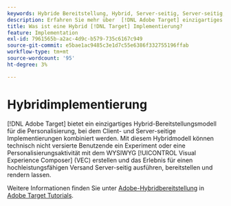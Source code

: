 ```yaml
---
keywords: Hybride Bereitstellung, Hybrid, Server-seitig, Server-seitig, Server-seitig, Client-seitig, Client-seitig, Client-seitig, Hybride Implementierung, Hybride Bereitstellung0
description: Erfahren Sie mehr über  [!DNL Adobe Target] einzigartiges Hybrid-Bereitstellungsmodell von für Personalisierung und die Kombination von Client- und Server-seitigen Implementierungen.
title: Was ist eine Hybrid [!DNL Target] Implementierung?
feature: Implementation
exl-id: 7961565b-a2ac-4d9c-b579-735c6167c949
source-git-commit: e5bae1ac9485c3e1d7c55e6386f332755196ffab
workflow-type: tm+mt
source-wordcount: '95'
ht-degree: 3%

---
```


# Hybridimplementierung

[!DNL Adobe Target] bietet ein einzigartiges Hybrid-Bereitstellungsmodell für die Personalisierung, bei dem Client- und Server-seitige Implementierungen kombiniert werden. Mit diesem Hybridmodell können technisch nicht versierte Benutzende ein Experiment oder eine Personalisierungsaktivität mit dem WYSIWYG [!UICONTROL Visual Experience Composer] (VEC) erstellen und das Erlebnis für einen hochleistungsfähigen Versand Server-seitig ausführen, bereitstellen und rendern lassen.

Weitere Informationen finden Sie unter [Adobe-Hybridbereitstellung](https://experienceleague.adobe.com/docs/target-learn/tutorials/implementation/hybrid-deployment.html?lang=de) in [Adobe Target Tutorials](https://experienceleague.adobe.com/docs/target-learn/tutorials/overview.html?lang=de).
